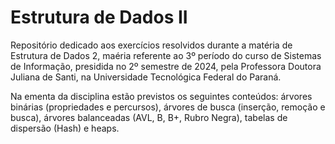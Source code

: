 # Estrutura de Dados II
Repositório dedicado aos exercícios resolvidos durante a matéria de Estrutura de Dados 2, maéria referente ao 3º período do curso de Sistemas de Informação, presidida no 2º semestre de 2024, pela Professora Doutora Juliana de Santi, na Universidade Tecnológica Federal do Paraná.

Na ementa da disciplina estão previstos os seguintes conteúdos: árvores binárias (propriedades e percursos), árvores de busca (inserção, remoção e busca), árvores balanceadas (AVL, B, B+, Rubro Negra), tabelas de dispersão (Hash) e heaps.
